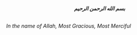 ***<p style="text-align: center;">بسم الله الرحمن الرحيم</p>***
<br>_In the name of Allah, Most Gracious, Most Merciful_

